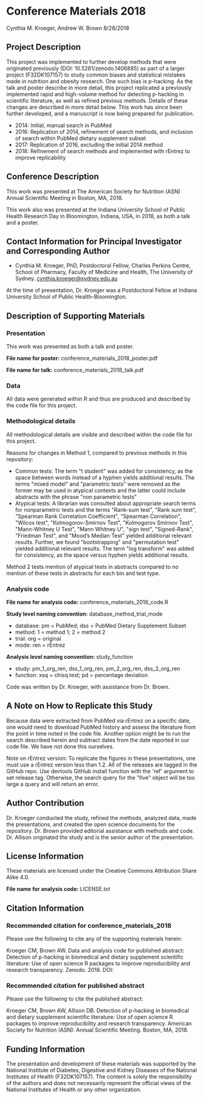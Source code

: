 Conference Materials 2018
================
Cynthia M. Kroeger, Andrew W. Brown
8/28/2018

Project Description
-------------------

This project was implemented to further develop methods that were originated previously (DOI: 10.5281/zenodo.1406885) as part of a larger project (F32DK107157) to study common biases and statistical mistakes made in nutrition and obesity research. One such bias is p-hacking. As the talk and poster describe in more detail, this project replicated a previously implemented rapid and high-volume method for detecting p-hacking in scientific literature, as well as refined previous methods. Details of these changes are described in more detail below. This work has since been further developed, and a manuscript is now being prepared for publication.

-   2014: Initial, manual search in PubMed
-   2016: Replication of 2014, refinement of search methods, and inclusion of search within PubMed dietary supplement subset
-   2017: Replication of 2016, excluding the initial 2014 method
-   2018: Refinement of search methods and implemented with rEntrez to improve replicability

Conference Description
----------------------

This work was presented at The American Society for Nutrition (ASN) Annual Scientific Meeting in Boston, MA, 2018.

This work also was presented at the Indiana University School of Public Health Research Day in Bloomington, Indiana, USA, in 2018, as both a talk and a poster.

Contact Information for Principal Investigator and Corresponding Author
-----------------------------------------------------------------------

-   Cynthia M. Kroeger, PhD, Postdoctoral Fellow, Charles Perkins Centre, School of Pharmacy, Faculty of Medicine and Health, The University of Sydney. <cynthia.kroeger@sydney.edu.au>

At the time of presentation, Dr. Kroeger was a Postdoctoral Fellow at Indiana University School of Public Health-Bloomington.

Description of Supporting Materials
-----------------------------------

### Presentation

This work was presented as both a talk and poster.

**File name for poster:** conference\_materials\_2018\_poster.pdf

**File name for talk:** conference\_materials\_2018\_talk.pdf

### Data

All data were generated within R and thus are produced and described by the code file for this project.

### Methodological details

All methodological details are visible and described within the code file for this project.

Reasons for changes in Method 1, compared to previous methods in this repository:

-   Common tests: The term "t student" was added for consistency, as the space between words instead of a hyphen yields additional results. The terms "mixed model" and "parametric tests" were removed as the former may be used in atypical contexts and the latter could include abstracts with the phrase "non parametric tests"
-   Atypical tests: A librarian was consulted about appropriate search terms for nonparametric tests and the terms "Rank-sum test", "Rank sum test", "Spearman Rank Correlation Coefficient", "Spearman Correlation", "Wilcox test", "Kolmogorov-Smirnov Test", "Kolmogorov Smirnov Test", "Mann-Whitney U Test", "Mann Whitney U", "sign test", "Signed-Rank", "Friedman Test", and "Mood’s Median Test" yielded additional relevant results. Further, we found "bootstrapping" and "permutation test" yielded additional relevant results. The term "log transform" was added for consistency, as the space versus hyphen yields additional results.

Method 2 tests mention of atypical tests in abstracts compared to no mention of these tests in abstracts for each bin and test type.

### Analysis code

**File name for analysis code:** conference\_materials\_2018\_code.R

**Study level naming convention:** database\_method\_trial\_mode

-   database: pm = PubMed; dss = PubMed Dietary Supplement Subset
-   method: 1 = method 1; 2 = method 2
-   trial: org = original
-   mode: ren = rEntrez

**Analysis level naming convention:** study\_function

-   study: pm\_1\_org\_ren, dss\_1\_org\_ren, pm\_2\_org\_ren, dss\_2\_org\_ren
-   function: xsq = chisq.test; pd = percentage deviation

Code was written by Dr. Kroeger, with assistance from Dr. Brown.

A Note on How to Replicate this Study
-------------------------------------

Because data were extracted from PubMed via rEntrez on a specific date, one would need to download PubMed history and assess the literature from the point in time noted in the code file. Another option might be to run the search described herein and subtract dates from the date reported in our code file. We have not done this ourselves.

Note on rEntrez version: To replicate the figures in these presentations, one must use a rEntrez version less than 1.2. All of the releases are tagged in the GitHub repo. Use devtools GitHub install function with the 'ref' argument to set release tag. Otherwise, the search query for the "five" object will be too large a query and will return an error.

Author Contribution
-------------------

Dr. Kroeger conducted the study, refined the methods, analyzed data, made the presentations, and created the open science documents for the repository. Dr. Brown provided editorial assistance with methods and code. Dr. Allison originated the study and is the senior author of the presentation.

License Information
-------------------

These materials are licensed under the Creative Commons Attribution Share Alike 4.0.

**File name for analysis code:** LICENSE.txt

Citation Information
--------------------

### Recommended citation for conference\_materials\_2018

Please use the following to cite any of the supporting materials herein:

Kroeger CM, Brown AW. Data and analysis code for published abstract: Detection of p-hacking in biomedical and dietary supplement scientific literature: Use of open science R packages to improve reproducibility and research transparency. Zenodo. 2018. DOI:

### Recommended citation for published abstract

Please use the following to cite the published abstract:

Kroeger CM, Brown AW, Allison DB. Detection of p-hacking in biomedical and dietary supplement scientific literature: Use of open science R packages to improve reproducibility and research transparency. American Society for Nutrition (ASN): Annual Scientific Meeting. Boston, MA, 2018.

Funding Information
-------------------

The presentation and development of these materials was supported by the National Institute of Diabetes, Digestive and Kidney Diseases of the National Institutes of Health (F32DK107157). The content is solely the responsibility of the authors and does not necessarily represent the official views of the National Institutes of Health or any other organization.

